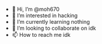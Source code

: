 - 👋 Hi, I’m @moh670
- 👀 I’m interested in hacking
- 🌱 I’m currently learning nothing
- 💞️ I’m looking to collaborate on idk
- 📫 How to reach me idk

<!---
moh670/moh670 is a ✨ special ✨ repository because its `README.md` (this file) appears on your GitHub profile.
You can click the Preview link to take a look at your changes.
--->
